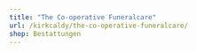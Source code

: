 ```yaml
---
title: "The Co-operative Funeralcare"
url: /kirkcaldy/the-co-operative-funeralcare/
shop: Bestattungen
---
```

